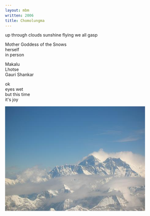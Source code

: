 ```yaml
---
layout: mbm
written: 2006
title: Chomolungma
---
```


<div class="poem">
up through clouds  
sunshine flying  
we all gasp
 
Mother Goddess of the Snows  
herself  
in person
 
Makalu  
Lhotse  
Gauri Shankar
 
ok  
eyes wet  
but this time  
it's joy
</div>

!["Chomolungma"](/assets/images/pilg1/chomolungma.jpg "Chomolungma")
